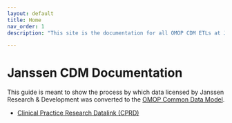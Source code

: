 ```yaml
---
layout: default
title: Home
nav_order: 1
description: "This site is the documentation for all OMOP CDM ETLs at Janssen Research & Development"

---
```


# Janssen CDM Documentation

This guide is meant to show the process by which data licensed by Janssen Research & Development was converted to the [OMOP Common Data Model](https://ohdsi.github.io/CommonDataModel).

* [Clinical Practice Research Datalink (CPRD)](https://ohdsi.github.io/ETL-LambdaBuilder/docs/CPRD) 




